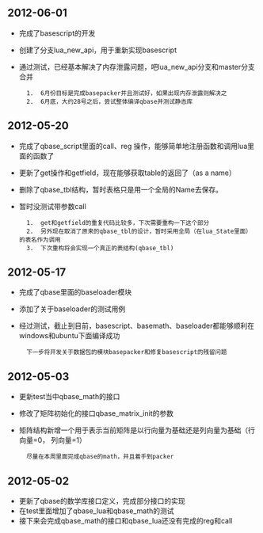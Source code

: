 ##	2012-06-01
+ 完成了basescript的开发
+ 创建了分支lua_new_api，用于重新实现basescript
+ 通过测试，已经基本解决了内存泄露问题，吧lua_new_api分支和master分支合并

		1.	6月份目标是完成basepacker并且测试好，如果出现内存泄露则解决之
		2.	6月底，大约28号之后，尝试整体编译qbase并测试静态库


##	2012-05-20
+ 完成了qbase_script里面的call、reg 操作，能够简单地注册函数和调用lua里面的函数了
+ 更新了get操作和getfield，现在能够获取table的返回了（as a name）
+ 删除了qbase_tbl结构，暂时表格只是用一个全局的Name去保存。
+ 暂时没测试带参数call

		1.	get和getfield的重复代码比较多，下次需要重构一下这个部分
		2.	另外现在取消了原来的qbase_tbl的设计，暂时采用全局（在lua_State里面）的表名作为调用
		3.	下次重构将会实现一个真正的表结构(qbase_tbl)


##	2012-05-17
+ 完成了qbase里面的baseloader模块
+ 添加了关于baseloader的测试用例
+ 经过测试，截止到目前，basescript、basemath、baseloader都能够顺利在windows和ubuntu下面编译成功

		下一步将开发关于数据包的模块basepacker和修复basescript的残留问题
		
##	2012-05-03
+ 更新test当中qbase_math的接口
+ 修改了矩阵初始化的接口qbase_matrix_init的参数
+ 矩阵结构新增一个用于表示当前矩阵是以行向量为基础还是列向量为基础（行向量=0， 列向量=1）

		尽量在本周里面完成qbase的math，并且着手到packer

##	2012-05-02

+ 更新了qbase的数学库接口定义，完成部分接口的实现
+ 在test里面增加了qbase_lua和qbase_math的测试
+ 接下来会完成qbase_math的接口和qbase_lua还没有完成的reg和call